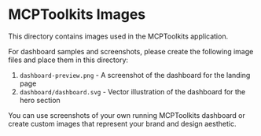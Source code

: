 # MCPToolkits Images

This directory contains images used in the MCPToolkits application.

For dashboard samples and screenshots, please create the following image files and place them in this directory:

1. `dashboard-preview.png` - A screenshot of the dashboard for the landing page
2. `dashboard/dashboard.svg` - Vector illustration of the dashboard for the hero section

You can use screenshots of your own running MCPToolkits dashboard or create custom images that represent your brand and design aesthetic.
